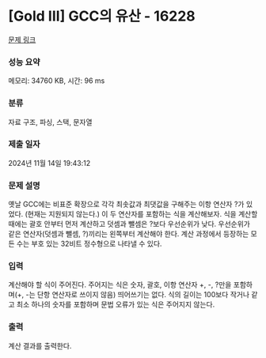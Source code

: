 # [Gold III] GCC의 유산 - 16228 

[문제 링크](https://www.acmicpc.net/problem/16228) 

### 성능 요약

메모리: 34760 KB, 시간: 96 ms

### 분류

자료 구조, 파싱, 스택, 문자열

### 제출 일자

2024년 11월 14일 19:43:12

### 문제 설명

<p><meta charset="utf-8">옛날 GCC에는 비표준 확장으로 각각 최솟값과 최댓값을 구해주는 이항 연산자 <?와 >?가 있었다. (현재는 지원되지 않는다.) 이 두 연산자를 포함하는 식을 계산해보자. 식을 계산할 때에는 괄호 안부터 먼저 계산하고 덧셈과 뺄셈은 <?와 >?보다 우선순위가 낮다. 우선순위가 같은 연산자(덧셈과 뺄셈, <?와 >?)끼리는 왼쪽부터 계산해야 한다. 계산 과정에서 등장하는 모든 수는 부호 있는 32비트 정수형으로 나타낼 수 있다.</p>

### 입력 

 <p>계산해야 할 식이 주어진다. 주어지는 식은 숫자, 괄호, 이항 연산자 +, -, <?, >?만을 포함하며(+, -는 단항 연산자로 쓰이지 않음) 띄어쓰기는 없다. 식의 길이는 100보다 작거나 같고 최소 하나의 숫자를 포함하며 문법 오류가 있는 식은 주어지지 않는다.</p>

### 출력 

 <p>계산 결과를 출력한다.</p>

